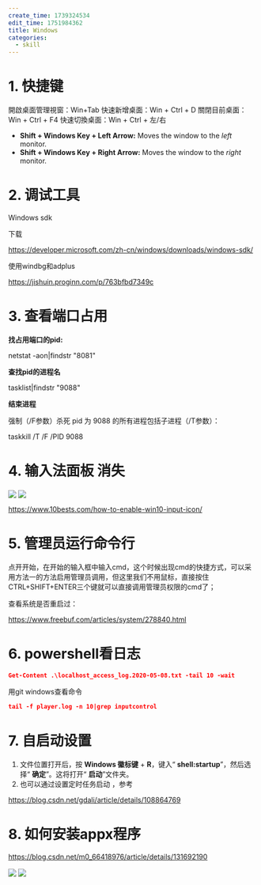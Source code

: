 ```yaml
---
create_time: 1739324534
edit_time: 1751984362
title: Windows
categories:
  - skill
---
```



# 1. 快捷键

開啟桌面管理視窗：Win+Tab
快速新增桌面：Win + Ctrl + D
關閉目前桌面：Win + Ctrl + F4
快速切換桌面：Win + Ctrl + 左/右

-  **Shift + Windows Key + Left Arrow:** Moves the window to the _left_ monitor.
-  **Shift + Windows Key + Right Arrow:** Moves the window to the _right_ monitor.

# 2. 调试工具

Windows sdk

下载

https://developer.microsoft.com/zh-cn/windows/downloads/windows-sdk/

使用windbg和adplus

https://jishuin.proginn.com/p/763bfbd7349c

# 3. 查看端口占用

 **找占用端口的pid:**

netstat -aon|findstr "8081"

 **查找pid的进程名**

tasklist|findstr "9088"

 **结束进程**

强制（/F参数）杀死 pid 为 9088 的所有进程包括子进程（/T参数）：

taskkill /T /F /PID 9088 

# 4. 输入法面板 消失

<img src="/assets/NnY8budjaokcRKxBi0jczBJ0nfh.png" src-width="557" class="markdown-img m-auto" src-height="365" align="center"/>

<img src="/assets/WloEbkY82ofXdbxXEwGcucZBnJg.png" src-width="682" class="markdown-img m-auto" src-height="502" align="center"/>

https://www.10bests.com/how-to-enable-win10-input-icon/

# 5. 管理员运行命令行

点开开始，在开始的输入框中输入cmd，这个时候出现cmd的快捷方式，可以采用方法一的方法启用管理员调用，但这里我们不用鼠标，直接按住CTRL+SHIFT+ENTER三个键就可以直接调用管理员权限的cmd了；

查看系统是否重启过：

https://www.freebuf.com/articles/system/278840.html

# 6. powershell看日志

```json
Get-Content .\localhost_access_log.2020-05-08.txt -tail 10 -wait
```

用git windows查看命令

```json
tail -f player.log -n 10|grep inputcontrol
```

# 7. 自启动设置

1. 文件位置打开后，按  **Windows 徽标键** +  **R**，键入“ **shell:startup**”，然后选择“ **确定**”。这将打开“ **启动**”文件夹。
2. 也可以通过设置定时任务启动 ，参考

https://blog.csdn.net/gdali/article/details/108864769

# 8. 如何安装appx程序

https://blog.csdn.net/m0_66418976/article/details/131692190

<img src="/assets/EUGZbqn8qoPE9dxTY0JcuJM8ntc.png" src-width="432" class="markdown-img m-auto" src-height="110" align="center"/>

<img src="/assets/Qrv1bEsNto7wYxxRzCScKuS6nbe.png" src-width="859" class="markdown-img m-auto" src-height="347" align="center"/>

